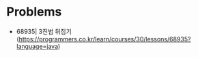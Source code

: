 # Problems

- 68935| 3진법 뒤집기 (https://programmers.co.kr/learn/courses/30/lessons/68935?language=java)